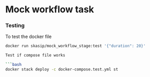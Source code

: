# Mock workflow task


### Testing

To test the docker file

```bash
docker run skasip/mock_workflow_stage:test '{"duration": 20}'

Test if compose file works

```bash
docker stack deploy -c docker-compose.test.yml st
```